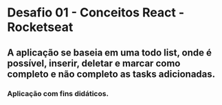 # Desafio 01 - Conceitos React - Rocketseat

## A aplicação se baseia em uma todo list, onde é possível, inserir, deletar e marcar como completo e não completo as tasks adicionadas.

### Aplicação com fins didáticos.
